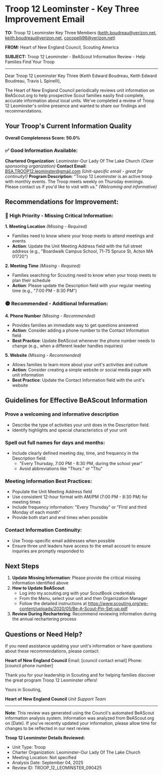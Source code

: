 # Troop 12 Leominster - Key Three Improvement Email

**TO:** Troop 12 Leominster Key Three Members (keith.boudreau@verizon.net, keith.boudreau@verizon.net, cocopelli96@verizon.net)

**FROM:** Heart of New England Council, Scouting America

**SUBJECT:** Troop 12 Leominster - BeAScout Information Review - Help Families Find Your Troop

---

Dear Troop 12 Leominster Key Three (Keith Edward Boudreau, Keith Edward Boudreau, Travis L Spinelli),

The Heart of New England Council periodically reviews unit information on BeAScout.org to help prospective Scout families easily find complete, accurate information about local units. We've completed a review of Troop 12 Leominster's online presence and wanted to share our findings and recommendations.

## Your Troop's Current Information Quality

**Overall Completeness Score: 50.0%**

### ✅ **Good Information Available:**
**Chartered Organization**: Leominster-Our Lady Of The Lake Church *(Clear sponsoring organization)*
**Contact Email**: BSA.TROOP12.leominster@gmail.com *(Unit-specific email - great for continuity!)*
**Program Description**: "Troop 12 Leominster is an active troop with monthly events. The Troop meets weekly on Thursday evenings. Please contact us if you'd like to visit with us." *(Welcoming and informative)*

## Recommendations for Improvement:

### 🔴 **High Priority - Missing Critical Information:**

**1. Meeting Location** *(Missing - Required)*
- Families need to know where your troop meets to attend meetings and events
- **Action**: Update the Unit Meeting Address field with the full street address (e.g., "Boardwalk Campus School, 71-75 Spruce St, Acton MA 01720")

**2. Meeting Time** *(Missing - Required)*
- Families searching for Scouting need to know when your troop meets to plan their schedule
- **Action**: Please update the Description field with your regular meeting time (e.g., "7:00 PM - 8:30 PM")

### 🟡 **Recommended - Additional Information:**

**4. Phone Number** *(Missing - Recommended)*
- Provides families an immediate way to get questions answered
- **Action**: Consider adding a phone number to the Contact Information field
- **Best Practice**: Update BeAScout whenever the phone number needs to change (e.g., when a different leader handles inquiries)

**5. Website** *(Missing - Recommended)*
- Allows families to learn more about your unit's activities and culture
- **Action**: Consider creating a simple website or social media page with unit information
- **Best Practice**: Update the Contact Information field with the unit's website

## Guidelines for Effective BeAScout Information

### **Prove a welcoming and informative description**
- Describe the type of activities your unit does in the Description field.
- Identify highlights and special characteristics of your unit

### **Spell out full names for days and months:**
- Include clearly defined meeting day, time, and frequency in the Description field:
  - "Every Thursday, 7:00 PM - 8:30 PM, during the school year"
  - Avoid abbreviations like "Thurs." or "Thu"

### **Meeting Information Best Practices:**
- Populate the Unit Meeting Address field
- Use consistent 12-hour format with AM/PM (7:00 PM - 8:30 PM) for meeting times
- Include frequency information: "Every Thursday" or "First and third Monday of each month"
- Provide both start and end times when possible

### **Contact Information Continuity:**
- Use Troop-specific email addresses when possible
- Ensure three unit leaders have access to the email account to ensure inquiries are promptly responded to

## Next Steps

1. **Update Missing Information**: Please provide the critical missing information identified above
2. **How to Update BeAScout**: 
   - Log into my.scouting.org with your ScoutBook credentials
   - From the Menu, select your unit and then Organization Manager
   - Follow the detailed instructions at
     https://www.scouting.org/wp-content/uploads/2020/05/Be-A-Scout-Pin-Set-up.pdf
3. **Review During Rechartering**: Recommend reviewing information during the annual rechartering process

## Questions or Need Help?

If you need assistance updating your unit's information or have questions about these recommendations, please contact:

**Heart of New England Council**
Email: [council contact email]
Phone: [council phone number]

Thank you for your leadership in Scouting and for helping families discover the great program Troop 12 Leominster offers!

Yours in Scouting,

**Heart of New England Council**
*Unit Support Team*

---

**Note**: This review was generated using the Council's automated BeAScout information analysis system. Information was analyzed from BeAScout.org on [Date]. If you've recently updated your information, please allow time for changes to be reflected in our next review.

**Troop 12 Leominster Details Reviewed:**
- Unit Type: Troop
- Charter Organization: Leominster-Our Lady Of The Lake Church
- Meeting Location: Not specified
- Analysis Date: September 04, 2025
- Review ID: TROOP_12_LEOMINSTER_090425